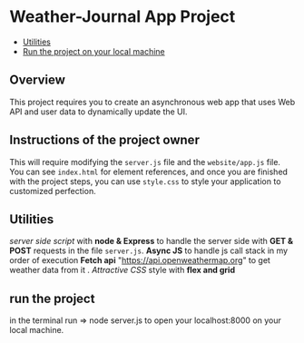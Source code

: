 # Weather-Journal App Project

* [Utilities](#Utilities)
* [Run the project on your local machine](#run-the-project)

## Overview
This project requires you to create an asynchronous web app that uses Web API and user data to dynamically update the UI. 


## Instructions of the project owner
This will require modifying the `server.js` file and the `website/app.js` file. You can see `index.html` for element references, and once you are finished with the project steps, you can use `style.css` to style your application to customized perfection.

## Utilities
*server side script* with **node & Express** to handle the server side with **GET & POST** requests in the file `server.js`.
**Async JS** to handle js call stack in my order of execution 
**Fetch api** "https://api.openweathermap.org" to get weather data from it .
_Attractive CSS_ style with **flex and grid**

## run the project 
in the terminal run => node server.js 
to open your localhost:8000 on your local machine. 

